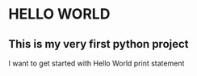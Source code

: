 # HELLO WORLD

## This is my very first python project

I want to get started with Hello World print statement 
